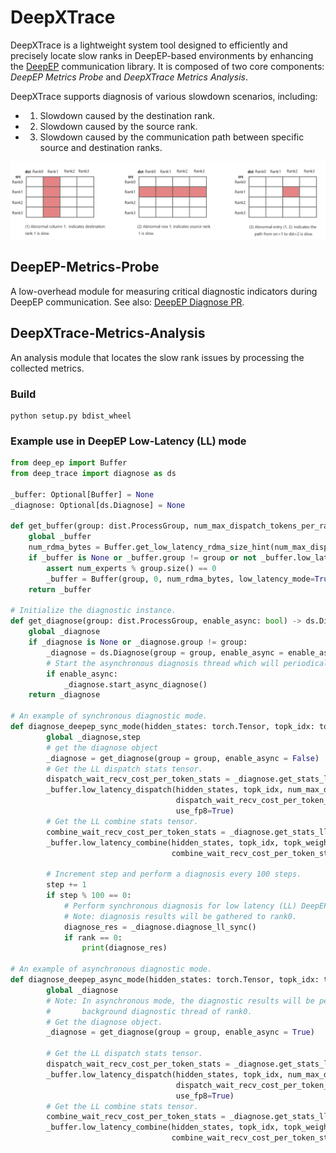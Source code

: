 # DeepXTrace

DeepXTrace is a lightweight system tool designed to efficiently and precisely locate slow ranks in DeepEP-based environments by enhancing the [DeepEP](https://github.com/deepseek-ai/DeepEP) communication library. It is composed of two core components: *DeepEP Metrics Probe* and *DeepXTrace Metrics Analysis*.

DeepXTrace supports diagnosis of various slowdown scenarios, including:

* 1. Slowdown caused by the destination rank.
* 2. Slowdown caused by the source rank.
* 3. Slowdown caused by the communication path between specific source and destination ranks.


![slow](figures/slow.png)

##  DeepEP-Metrics-Probe

A low-overhead module for measuring critical diagnostic indicators during DeepEP communication. See also: [DeepEP Diagnose PR](https://github.com/deepseek-ai/DeepEP/pull/311).

## DeepXTrace-Metrics-Analysis

An analysis module that locates the slow rank issues by processing the collected metrics.

### Build
```shell
python setup.py bdist_wheel
```

### Example use in DeepEP Low-Latency (LL) mode

```python
from deep_ep import Buffer
from deep_trace import diagnose as ds

_buffer: Optional[Buffer] = None
_diagnose: Optional[ds.Diagnose] = None

def get_buffer(group: dist.ProcessGroup, num_max_dispatch_tokens_per_rank: int, hidden: int, num_experts: int) -> Buffer:
    global _buffer
    num_rdma_bytes = Buffer.get_low_latency_rdma_size_hint(num_max_dispatch_tokens_per_rank, hidden, group.size(), num_experts)
    if _buffer is None or _buffer.group != group or not _buffer.low_latency_mode or _buffer.num_rdma_bytes < num_rdma_bytes:
        assert num_experts % group.size() == 0
        _buffer = Buffer(group, 0, num_rdma_bytes, low_latency_mode=True, num_qps_per_rank=num_experts // group.size())
    return _buffer

# Initialize the diagnostic instance.
def get_diagnose(group: dist.ProcessGroup, enable_async: bool) -> ds.Diagnose:
    global _diagnose
    if _diagnose is None or _diagnose.group != group:
        _diagnose = ds.Diagnose(group = group, enable_async = enable_async)
        # Start the asynchronous diagnosis thread which will periodically perform diagnosis.
        if enable_async:
            _diagnose.start_async_diagnose()
    return _diagnose

# An example of synchronous diagnostic mode.
def diagnose_deepep_sync_mode(hidden_states: torch.Tensor, topk_idx: torch.Tensor, num_max_dispatch_tokens_per_rank: int, num_experts: int, group: dist.ProcessGroup):
        global _diagnose,step
        # get the diagnose object
        _diagnose = get_diagnose(group = group, enable_async = False)
        # Get the LL dispatch stats tensor.
        dispatch_wait_recv_cost_per_token_stats = _diagnose.get_stats_ll_stats_tensor()[0]
        _buffer.low_latency_dispatch(hidden_states, topk_idx, num_max_dispatch_tokens_per_rank, num_experts,
                                     dispatch_wait_recv_cost_per_token_stats=dispatch_wait_recv_cost_per_token_stats,
                                     use_fp8=True)
        # Get the LL combine stats tensor.
        combine_wait_recv_cost_per_token_stats = _diagnose.get_stats_ll_stats_tensor()[1]
        _buffer.low_latency_combine(hidden_states, topk_idx, topk_weights, handle, use_logfmt=use_logfmt,
                                    combine_wait_recv_cost_per_token_stats=combine_wait_recv_cost_per_token_stats)

        # Increment step and perform a diagnosis every 100 steps.
        step += 1
        if step % 100 == 0:
            # Perform synchronous diagnosis for low latency (LL) DeepEP mode.
            # Note: diagnosis results will be gathered to rank0.
            diagnose_res = _diagnose.diagnose_ll_sync()
            if rank == 0:
                print(diagnose_res)

# An example of asynchronous diagnostic mode.
def diagnose_deepep_async_mode(hidden_states: torch.Tensor, topk_idx: torch.Tensor, num_max_dispatch_tokens_per_rank: int, num_experts: int, group: dist.ProcessGroup):
        global _diagnose
        # Note: In asynchronous mode, the diagnostic results will be periodically output in the
        #       background diagnostic thread of rank0. 
        # Get the diagnose object.
        _diagnose = get_diagnose(group = group, enable_async = True)

        # Get the LL dispatch stats tensor.
        dispatch_wait_recv_cost_per_token_stats = _diagnose.get_stats_ll_stats_tensor()[0]
        _buffer.low_latency_dispatch(hidden_states, topk_idx, num_max_dispatch_tokens_per_rank, num_experts,
                                     dispatch_wait_recv_cost_per_token_stats=dispatch_wait_recv_cost_per_token_stats,
                                     use_fp8=True)
        # Get the LL combine stats tensor.
        combine_wait_recv_cost_per_token_stats = _diagnose.get_stats_ll_stats_tensor()[1]
        _buffer.low_latency_combine(hidden_states, topk_idx, topk_weights, handle, use_logfmt=use_logfmt,
                                    combine_wait_recv_cost_per_token_stats=combine_wait_recv_cost_per_token_stats)
```
